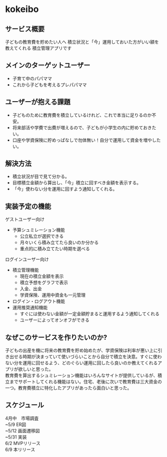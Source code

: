 # kokeibo

## サービス概要
子どもの教育費を貯めたい人へ 
積立状況と「今」運用しておいた方がいい額を教えてくれる 
積立管理アプリです

## メインのターゲットユーザー
- 子育て中のパパママ
- これから子どもを考えるプレパパママ

## ユーザーが抱える課題
- 子どものために教育費を積立しているけれど、これで本当に足りるのか不安。
- 将来部活や学費で出費が増えるので、子どもが小学生の内に貯めておきたい。
- 口座や学資保険に貯めっぱなしで勿体無い！自分で運用して資金を増やしたい。

## 解決方法
- 積立状況が目で見て分かる。
- 目標積立金額から算出し、「今」積立に回すべき金額を表示する。
- 「今」使わない分を運用に回すよう通知してくれる。

## 実装予定の機能
ゲストユーザー向け
- 予算シュミレーション機能
  - 公立私立が選択できる
  - 月々いくら積み立てたら良いのか分かる
  - 重点的に積み立てたい時期を選べる

ログインユーザー向け
- 積立管理機能
  - 現在の積立金額を表示
  - 積立予想をグラフで表示
  - 入金、出金
  - 学資保険、運用中資金も一元管理
- ログイン・ログアウト機能
- 運用推奨通知機能
  - すぐには使わない金額が一定金額貯まると運用するよう通知してくれる
  - ユーザーによってオンオフができる

## なぜこのサービスを作りたいのか?
子どもの出産を機に将来の教育費を貯め始めたが、学資保険は利率が悪い上に引き出せる時期が決まっていて使いづらいことから自分で積立を決意。すぐに使わない分を運用に回せるよう、どのぐらい運用に回したら良いのか教えてくれるアプリが欲しいと思った。  
教育費を算出するシュミレーション機能はいろんなサイトが提供しているが、積立までサポートしてくれる機能はない。住宅、老後に次いで教育費は三大資金の一つ。教育費積立に特化したアプリがあったら面白いと思った。

## スケジュール
4月中　市場調査  
~5/9 ER図  
~5/12 画面遷移図   
~5/31 実装  
6/2 MVPリリース  
6/9 本リリース  